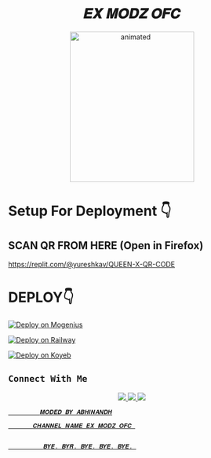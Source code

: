 <h1 align="center">𝑬𝑿 𝑴𝑶𝑫𝒁 𝑶𝑭𝑪<br></h1>
<p align="center">
<img src="https://telegra.ph/file/638a5852557c46fc4f020.jpg" alt="animated" width="253" height="306" />
</p>


# Setup For Deployment 👇

## SCAN QR FROM HERE (Open in Firefox)

https://replit.com/@yureshkav/QUEEN-X-QR-CODE

# DEPLOY👇

[![Deploy on Mogenius](https://telegra.ph/file/946d83b461457a3c1598c.png)](https://studio.mogenius.com/studio/cloud-space/cloud-space-overview)

[![Deploy on Railway](https://railway.app/button.svg)](https://railway.app/dashboard)

[![Deploy on Koyeb](https://telegra.ph/file/48228bbb836479f7a2863.png)](https://app.koyeb.com/deploy?type=git&repository=&branch=name&name=servicename)

## ```Connect With Me```
<p align="center">
<a href="https://wa.me/918606102841"><img src="https://img.shields.io/badge/Contact AMRU-25D366?style=for-the-badge&logo=whatsapp&logoColor=white" />
<a href="https://chat.whatsapp.com/BmtCeRL04Fs6DjIJpzJqtU"><img src="https://img.shields.io/badge/Join Official GC-25D366?style=for-the-badge&logo=whatsapp&logoColor=white" />
<a href="https://youtube.com/@exmodzofc4699"><img src="https://img.shields.io/badge/Subscribe AMRU-ff0000?style=for-the-badge&logo=youtube&logoColor=ff000000&link=https://www.youtube.com/c/BOTINDO" /><br>
</p>


             𝑴𝑶𝑫𝑬𝑫 𝑩𝒀 𝑨𝑩𝑯𝑰𝑵𝑨𝑵𝑫𝑯

           𝑪𝑯𝑨𝑵𝑵𝑬𝑳 𝑵𝑨𝑴𝑬 𝑬𝑿 𝑴𝑶𝑫𝒁 𝑶𝑭𝑪 
 

              𝑩𝒀𝑬. 𝑩𝒀𝑹. 𝑩𝒀𝑬. 𝑩𝒀𝑬. 𝑩𝒀𝑬. 
